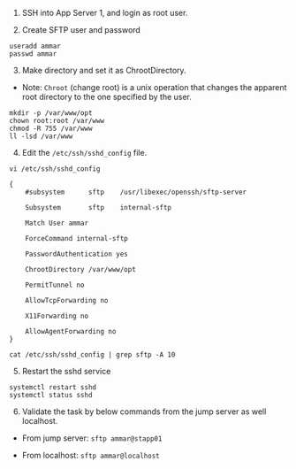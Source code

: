 1. SSH into App Server 1, and login as root user.

2. Create SFTP user and password
```
useradd ammar
passwd ammar
```

3. Make directory and set it as ChrootDirectory.
* Note: `Chroot` (change root) is a unix operation that changes the apparent root directory to the one specified by the user.

```
mkdir -p /var/www/opt
chown root:root /var/www
chmod -R 755 /var/www
ll -lsd /var/www
```

4. Edit the `/etc/ssh/sshd_config` file.
```
vi /etc/ssh/sshd_config

{
    #subsystem      sftp    /usr/libexec/openssh/sftp-server

    Subsystem       sftp    internal-sftp

    Match User ammar

    ForceCommand internal-sftp

    PasswordAuthentication yes

    ChrootDirectory /var/www/opt

    PermitTunnel no

    AllowTcpForwarding no

    X11Forwarding no

    AllowAgentForwarding no
}

cat /etc/ssh/sshd_config | grep sftp -A 10
```

5. Restart the sshd service
```
systemctl restart sshd
systemctl status sshd
```

6. Validate the task by below commands from the jump server as well localhost.
* From jump server:
    `sftp ammar@stapp01`

* From localhost:
    `sftp ammar@localhost`
